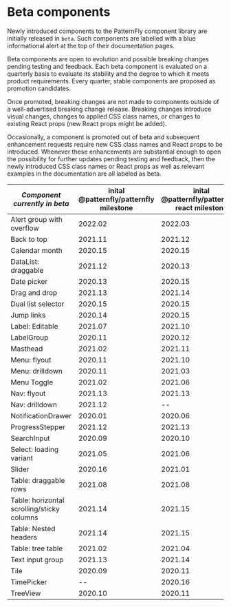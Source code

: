 # Beta components

Newly introduced components to the PatternFly component library are 
initially released in `beta`. Such components are labelled with a blue informational alert at the top of their documentation pages.

Beta components are open to evolution and possible breaking changes 
pending testing and feedback. Each beta component is evaluated on a quarterly basis to evaluate its stability
and the degree to which it meets product requirements. Every quarter, stable
components are proposed as promotion candidates. 

Once promoted, breaking changes are not made to components outside of a well-advertised 
breaking change release. Breaking changes introduce visual changes, changes to applied CSS 
class names, or changes to existing React props (new React props might be added).

Occasionally, a component is promoted out of beta and subsequent enhancement requests require new CSS class names
and React props to be introduced. Whenever these enhancements are substantial enough to open the possibility
for further updates pending testing and feedback, then the newly introduced CSS class names or React props 
as well as relevant examples in the documentation are all labeled as beta.

| *Component currently in beta* | inital @patternfly/patternfly milestone | inital @patternfly/patternfly-react milestone |
| ----------------------------| ----------------------------------------| ----------------------------------------------|
| Alert group with overflow | 2022.02 | 2022.03 |
| Back to top | 2021.11 | 2021.12 |
| Calendar month | 2020.15 | 2020.15 |
| DataList: draggable | 2021.12 | 2020.13 |
| Date picker | 2020.13 | 2020.15 |
| Drag and drop | 2021.13 | 2021.14 |
| Dual list selector | 2020.15 | 2020.15 |
| Jump links | 2020.14 | 2020.15 |
| Label: Editable | 2021.07 | 2021.10 |
| LabelGroup | 2020.11 | 2020.12 |
| Masthead | 2021.02 | 2021.11 |
| Menu: flyout | 2020.11 | 2021.10 |
| Menu: drilldown | 2020.11 | 2021.03 |
| Menu Toggle | 2021.02 | 2021.06 |
| Nav: flyout | 2021.13 | 2021.13 |
| Nav: drilldown | 2021.12 | --
| NotificationDrawer | 2020.01 | 2020.06 |
| ProgressStepper | 2021.12 | 2021.13 |
| SearchInput | 2020.09 | 2020.10 |
| Select: loading variant | 2021.05 | 2021.06 |
| Slider | 2020.16 | 2021.01 |
| Table: draggable rows | 2021.08 | 2021.08 |
| Table: horizontal scrolling/sticky columns | 2021.14 | 2021.15 | 
| Table: Nested headers | 2021.14 | 2021.15 |
| Table: tree table | 2021.02 | 2021.04 |
| Text input group | 2021.13 | 2021.14 |
| Tile | 2020.09 | 2020.11 |
| TimePicker | -- | 2020.16 |
| TreeView | 2020.10 | 2020.11 |



